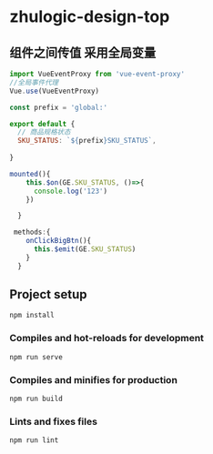 # zhulogic-design-top
## 组件之间传值 采用全局变量
```js
import VueEventProxy from 'vue-event-proxy'
//全局事件代理
Vue.use(VueEventProxy)
```
```js   global-events.js
const prefix = 'global:'

export default {
  // 商品规格状态
  SKU_STATUS: `${prefix}SKU_STATUS`,
  
}

```
```js
mounted(){
    this.$on(GE.SKU_STATUS, ()=>{
      console.log('123')
    })

  }
```
```js
 methods:{
    onClickBigBtn(){
      this.$emit(GE.SKU_STATUS)
    }
  }
```


## Project setup
```
npm install
```

### Compiles and hot-reloads for development
```
npm run serve
```

### Compiles and minifies for production
```
npm run build
```

### Lints and fixes files
```
npm run lint
```

